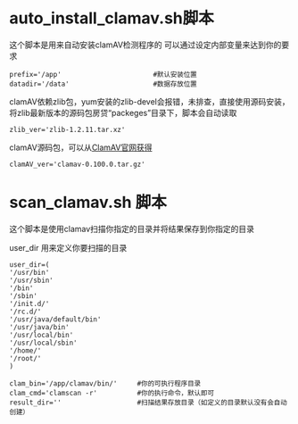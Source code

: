 # auto_install_clamav.sh脚本
这个脚本是用来自动安装clamAV检测程序的
可以通过设定内部变量来达到你的要求
```
prefix='/app'                       #默认安装位置
datadir='/data'                     #数据存放位置
```

clamAV依赖zlib包，yum安装的zlib-devel会报错，未排查，直接使用源码安装，将zlib最新版本的源码包房贷“packeges”目录下，脚本会自动读取
```
zlib_ver='zlib-1.2.11.tar.xz'
```

clamAV源码包，可以从[ClamAV官网获得](https://www.clamav.net/downloads)
```
clamAV_ver='clamav-0.100.0.tar.gz'
```
# scan_clamav.sh 脚本
这个脚本是使用clamav扫描你指定的目录并将结果保存到你指定的目录

user_dir 用来定义你要扫描的目录
```
user_dir=(
'/usr/bin'
'/usr/sbin'
'/bin'
'/sbin'
'/init.d/'
'/rc.d/'
'/usr/java/default/bin'
'/usr/java/bin'
'/usr/local/bin'
'/usr/local/sbin'
'/home/'
'/root/'
)
```
```
clam_bin='/app/clamav/bin/'     #你的可执行程序目录
clam_cmd='clamscan -r'          #你的执行命令，默认即可
result_dir=''                   #扫描结果存放目录（如定义的目录默认没有会自动创建）
```
